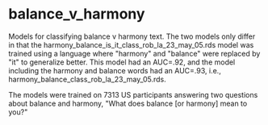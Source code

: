 # balance_v_harmony
Models for classifying balance v harmony text.
The two models only differ in that the harmony_balance_is_it_class_rob_la_23_may_05.rds model was trained using a language where "harmony" and "balance" were replaced by "it" to generalize better. This model had an AUC=.92, and the model including the harmony and balance words had an AUC=.93, i.e., harmony_balance_class_rob_la_23_may_05.rds. 

The models were trained on 7313 US participants answering two questions about balance and harmony, "What does balance [or harmony] mean to you?"
